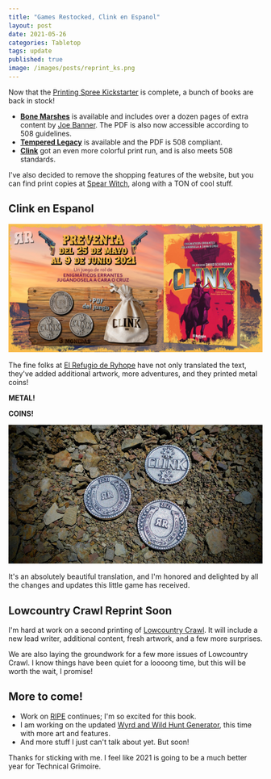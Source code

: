 ```yaml
---
title: "Games Restocked, Clink en Espanol"
layout: post
date: 2021-05-26
categories: Tabletop
tags: update
published: true
image: /images/posts/reprint_ks.png
---
```


Now that the [Printing Spree Kickstarter](https://www.kickstarter.com/projects/technicalgrimoire/rpg-printing-spree) is complete, a bunch of books are back in stock!

 - [**Bone Marshes**](/bone-marshes) is available and includes over a dozen pages of extra content by [Joe Banner](https://joebanner.co.uk/). The PDF is also now accessible according to 508 guidelines.
 - [**Tempered Legacy**](/tempered-legacy) is available and the PDF is 508 compliant.
 - [**Clink**](/clink) got an even more colorful print run, and is also meets 508 standards.

I've also decided to remove the shopping features of the website, but you can find print copies at [Spear Witch](https://spearwitch.com/), along with a TON of cool stuff.

## Clink en Espanol

![Banner_Preventa-Clink_ElRefugio.jpg](/images/posts/Banner_Preventa-Clink_ElRefugio.jpg)

The fine folks at [El Refugio de Ryhope](https://www.elrefugioeditorial.com/clink) have not only translated the text, they've added additional artwork, more adventures, and they printed metal coins!

**METAL!**

**COINS!**

![Monedas-Clink-Pantano.jpeg](/images/posts/Monedas-Clink-Pantano.jpeg)

It's an absolutely beautiful translation, and I'm honored and delighted by all the changes and updates this little game has received. 

## Lowcountry Crawl Reprint Soon

I'm hard at work on a second printing of [Lowcountry Crawl](/lowcountry-crawl). It will include a new lead writer, additional content, fresh artwork, and a few more surprises.

We are also laying the groundwork for a few more issues of Lowcountry Crawl. I know things have been quiet for a loooong time, but this will be worth the wait, I promise!

## More to come!

- Work on [RIPE](/ripe) continues; I'm so excited for this book. 
- I am working on the updated [Wyrd and Wild Hunt Generator](/wyrdhuntgenerator), this time with more art and features.
- And more stuff I just can't talk about yet. But soon!

Thanks for sticking with me. I feel like 2021 is going to be a much better year for Technical Grimoire.